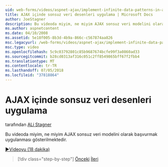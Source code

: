 ```yaml
---
uid: web-forms/videos/aspnet-ajax/implement-infinite-data-patterns-in-ajax
title: AJAX içinde sonsuz veri desenleri uygulama | Microsoft Docs
author: JoeStagner
description: Bu videoda miyim, ne miyim AJAX sonsuz veri modelini olarak başvurmak uygulanması gösterilmektedir.
ms.author: aspnetcontent
ms.date: 04/10/2008
ms.assetid: 5e18f005-8b3d-4b9a-866c-c567874aa826
msc.legacyurl: /web-forms/videos/aspnet-ajax/implement-infinite-data-patterns-in-ajax
msc.type: video
ms.openlocfilehash: 5c9c03792801c85b9687674bcfe99f3a0860ad33
ms.sourcegitcommit: b28cd0313af316c051c2ff8549865bff67f2fbb4
ms.translationtype: MT
ms.contentlocale: tr-TR
ms.lasthandoff: 07/05/2018
ms.locfileid: "37818864"
---
```

<a name="implement-infinite-data-patterns-in-ajax"></a>AJAX içinde sonsuz veri desenleri uygulama
====================
tarafından [ALi Stagner](https://github.com/JoeStagner)

Bu videoda miyim, ne miyim AJAX sonsuz veri modelini olarak başvurmak uygulanması gösterilmektedir.

[&#9654;Videoyu (18 dakika)](https://channel9.msdn.com/Blogs/ASP-NET-Site-Videos/implement-infinite-data-patterns-in-ajax)

> [!div class="step-by-step"]
> [Önceki](use-aspnet-ajax-cascading-drop-down-control-to-access-a-database.md)
> [İleri](basic-aspnet-authentication-in-an-ajax-enabled-application.md)
